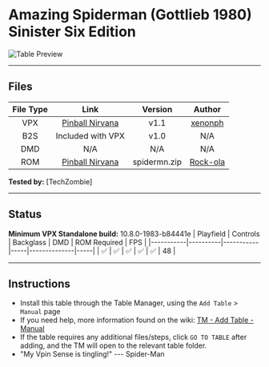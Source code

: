 ﻿# Amazing Spiderman (Gottlieb 1980) Sinister Six Edition

![Table Preview](../../images/vpx-amazingspidermansse.png)

---

## Files
| File Type | Link | Version | Author |
|:---------:|:----:|:-------:|:------:|
| VPX | [Pinball Nirvana](https://pinballnirvana.com/forums/resources/amazing-spiderman-gottlieb-1980-sinister-six-edition.8400/) | v1.1 | [xenonph](https://www.vpforums.org/index.php?showuser=14100) |
| B2S | Included with VPX | v1.0 | N/A |
| DMD | N/A | N/A | N/A |
| ROM | [Pinball Nirvana](https://pinballnirvana.com/forums/resources/spidermn.2352/) | spidermn.zip | [Rock-ola](https://pinballnirvana.com/forums/members/rock-ola.1/) |

**Tested by:** [TechZombie]

---

## Status 
**Minimum VPX Standalone build:** 10.8.0-1983-b84441e
| Playfield | Controls | Backglass | DMD | ROM Required | FPS | 
|-----------|----------|-----------|-----|--------------|-----|
| :white_check_mark: | :white_check_mark: | :white_check_mark: | :white_check_mark: | :white_check_mark: | 48 |

---

## Instructions

- Install this table through the Table Manager, using the `Add Table` > `Manual` page
- If you need help, more information found on the wiki: [TM - Add Table - Manual](https://github.com/LegendsUnchained/vpx-standalone-alp4k/wiki/%5B04%5D-%F0%9F%A7%A1-TM-%E2%80%90-Other-Features#add-table---manual)
- If the table requires any additional files/steps, click `GO TO TABLE` after adding, and the TM will open to the relevant table folder.
- "My Vpin Sense is tingling!" --- Spider-Man

